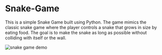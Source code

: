 # Snake-Game
This is a simple Snake Game built using Python. The game mimics the classic snake game where the player controls a snake that grows in size by eating food. The goal is to make the snake as long as possible without colliding with itself or the wall.

![snake game demo](https://github.com/user-attachments/assets/a88cd856-a477-4f02-ac50-eb09a801cd8a)
